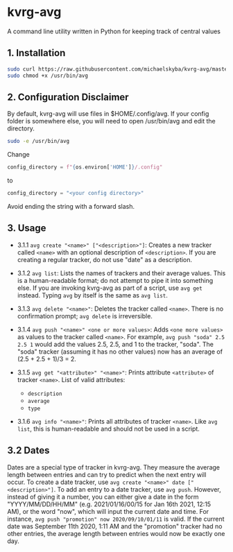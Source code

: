 

# kvrg-avg
A command line utility written in Python for keeping track of central values

## 1. Installation
```bash
sudo curl https://raw.githubusercontent.com/michaelskyba/kvrg-avg/master/main.py -o /usr/bin/avg
sudo chmod +x /usr/bin/avg
```

## 2. Configuration Disclaimer
By default, kvrg-avg will use files in $HOME/.config/avg. If your
config folder is somewhere else, you will need to open /usr/bin/avg
and edit the directory.
```bash
sudo -e /usr/bin/avg
```
Change
```python
config_directory = f"{os.environ['HOME']}/.config"
```
to
```python
config_directory = "<your config directory>"
```
Avoid ending the string with a forward slash.

## 3. Usage

- 3.1.1 ``avg create "<name>" ["<description>"]``:
Creates a new tracker called ``<name>`` with an optional description of
``<description>``. If you are creating a regular tracker, do not use "date" as
a description.

- 3.1.2 ``avg list``:
Lists the names of trackers and their average values. This is a human-readable
format; do not attempt to pipe it into something else. If you are invoking
kvrg-avg as part of a script,  use ``avg get`` instead. Typing ``avg`` by
itself is the same as ``avg list``.

- 3.1.3 ``avg delete "<name>"``:
Deletes the tracker called ``<name>``. There is no confirmation prompt; ``avg delete`` is irreversible.

- 3.1.4 ``avg push "<name>" <one or more values>``:
Adds ``<one more values>`` as values to the tracker called ``<name>``. For
example, ``avg push "soda" 2.5 2.5 1`` would add the values 2.5, 2.5, and 1 to
the tracker, "soda". The "soda" tracker (assuming it has no other values) now
has an average of (2.5 + 2.5 + 1)/3 = 2.

- 3.1.5 ``avg get "<attribute>" "<name>"``:
Prints attribute ``<attribute>`` of tracker ``<name>``. List of valid attributes:
    - ``description``
    - ``average``
    - `type`

- 3.1.6 ``avg info "<name>"``:
Prints all attributes of tracker ``<name>``. Like ``avg list``, this is
human-readable and should not be used in a script.

## 3.2 Dates

Dates are a special type of tracker in kvrg-avg. They measure the average
length between entries and can try to predict when the next entry will occur.
To create a date tracker, use ``avg create "<name>" date ["<description>"]``.
To add an entry to a date tracker, use ``avg push``. However, instead of giving
it a number, you can either give a date in the form "YYYY/MM/DD/HH/MM" (e.g.
2021/01/16/00/15 for Jan 16th 2021, 12:15 AM), or the word "now", which will
input the current date and time. For instance, ``avg push "promotion" now
2020/09/10/01/11`` is valid. If the current date was September 11th 2020, 1:11
AM and the "promotion" tracker had no other entries, the average length between
entries would now be exactly one day.

